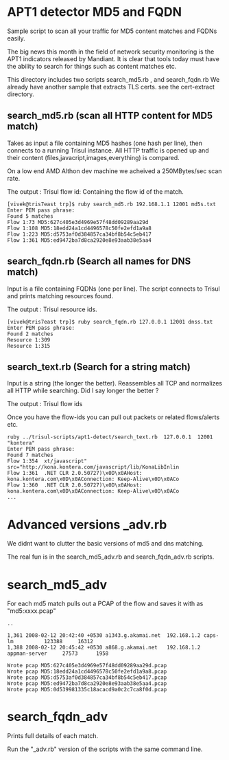 APT1 detector MD5 and FQDN
==============================

Sample script to scan all your traffic for MD5 content matches and FQDNs easily.


The big news this month in the field of network security monitoring is
the APT1 indicators released by Mandiant. It is clear that tools today 
must have the ability to search for things such as content matches etc.


This directory  includes two scripts search_md5.rb , and search_fqdn.rb 
We already have another sample that extracts TLS certs. see the cert-extract directory.

search_md5.rb (scan all HTTP content for MD5 match)
-------------
Takes as input a file containing MD5 hashes (one hash per line), then
connects to a running Trisul instance. All HTTP traffic is opened up
and their content (files,javacript,images,everything) is compared.

On a low end AMD Althon dev machine we acheived a 250MBytes/sec scan rate.

The output : Trisul flow id: Containing the flow id of the match.

```
[vivek@tris7east trp]$ ruby search_md5.rb 192.168.1.1 12001 md5s.txt 
Enter PEM pass phrase:
Found 5 matches
Flow 1:73 MD5:627c405e3d4969e57f48dd09289aa29d 
Flow 1:108 MD5:18edd24a1cd4496578c50fe2efd1a9a8 
Flow 1:223 MD5:d5753af0d384857ca34bf8b54c5eb417 
Flow 1:361 MD5:ed9472ba7d8ca2920e8e93aab38e5aa4 

```

search_fqdn.rb  (Search all names for DNS match)
-------------
Input is a file containing FQDNs (one per line). The script connects to
Trisul and prints matching resources found.

The output : Trisul resource ids.

```
[vivek@tris7east trp]$ ruby search_fqdn.rb 127.0.0.1 12001 dnss.txt 
Enter PEM pass phrase:
Found 2 matches
Resource 1:309 
Resource 1:315 

```

search_text.rb  (Search for a string match)
-------------------------------------------

Input is a string (the longer the better). Reassembles all TCP and
normalizes all HTTP while searching. Did I say longer the better ?

The output : Trisul flow ids


Once you have the flow-ids you can pull out packets or related flows/alerts etc.

```
ruby ../trisul-scripts/apt1-detect/search_text.rb  127.0.0.1  12001 "kontera"
Enter PEM pass phrase:
Found 7 matches
Flow 1:354  xt/javascript" src="http://kona.kontera.com/javascript/lib/KonaLibInlin 
Flow 1:361  .NET CLR 2.0.50727)\x0D\x0AHost: kona.kontera.com\x0D\x0AConnection: Keep-Alive\x0D\x0ACo 
Flow 1:360  .NET CLR 2.0.50727)\x0D\x0AHost: kona.kontera.com\x0D\x0AConnection: Keep-Alive\x0D\x0ACo 
...

```


Advanced versions _adv.rb
=========================

We didnt want to clutter the basic versions of md5 and dns matching. 

The real fun is in the search_md5_adv.rb  and search_fqdn_adv.rb scripts.

# search_md5_adv
For each md5 match pulls out a PCAP of the flow and saves it with as "md5:xxxx.pcap"

```
..

1,361 2008-02-12 20:42:40 +0530 a1343.g.akamai.net  192.168.1.2 caps-lm          123388     16312
1,388 2008-02-12 20:45:42 +0530 a868.g.akamai.net   192.168.1.2 appman-server     27573      1958

Wrote pcap MD5:627c405e3d4969e57f48dd09289aa29d.pcap
Wrote pcap MD5:18edd24a1cd4496578c50fe2efd1a9a8.pcap
Wrote pcap MD5:d5753af0d384857ca34bf8b54c5eb417.pcap
Wrote pcap MD5:ed9472ba7d8ca2920e8e93aab38e5aa4.pcap
Wrote pcap MD5:0d539981335c18acacd9a0c2c7ca8f0d.pcap
```

# search_fqdn_adv
Prints full details of each match.

Run the "_adv.rb" version of the scripts with the same command line.






